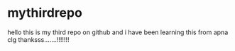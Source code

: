 # mythirdrepo
hello this is my third repo on github and i have been learning this from apna clg
thanksss.......!!!!!!!
